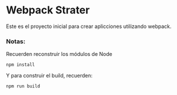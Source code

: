 # Webpack Strater

Este es el proyecto inicial para crear aplicciones utilizando webpack.

### Notas:
Recuerden reconstruir los módulos de Node
```
npm install
```

Y para construir el build, recuerden:
```
npm run build
```